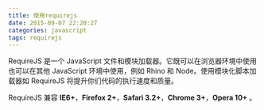 ```yaml
---
title: 使用requirejs
date: 2015-09-07 22:20:27
categories: javascript
tags: requirejs
---
```

RequireJS 是一个 JavaScript 文件和模块加载器。它既可以在浏览器环境中使用也可以在其他 JavaScript 环境中使用，例如 Rhino 和 Node。使用模块化脚本加载器如 RequireJS 将提升你们代码的执行速度和质量。

RequireJS 兼容 **IE6+**，**Firefox 2+**，**Safari 3.2+**，**Chrome 3+**，**Opera 10+** 。
<!--more-->
